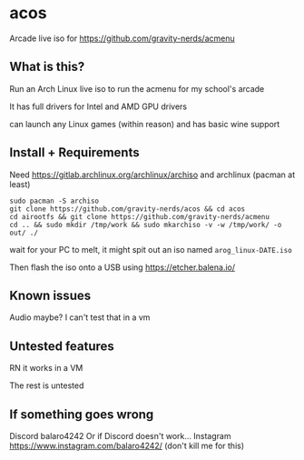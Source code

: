 # acos
Arcade live iso for 
https://github.com/gravity-nerds/acmenu

## What is this?
Run an Arch Linux live iso to run the acmenu for my school's arcade

It has full drivers for Intel and AMD GPU drivers

can launch any Linux games (within reason) and has basic wine support

## Install + Requirements
Need https://gitlab.archlinux.org/archlinux/archiso and archlinux (pacman at least)

    sudo pacman -S archiso
    git clone https://github.com/gravity-nerds/acos && cd acos
    cd airootfs && git clone https://github.com/gravity-nerds/acmenu
    cd .. && sudo mkdir /tmp/work && sudo mkarchiso -v -w /tmp/work/ -o out/ ./
wait for your PC to melt, it might spit out an iso named `arog_linux-DATE.iso`

Then flash the iso onto a USB using https://etcher.balena.io/

## Known issues
Audio maybe? I can't test that in a vm
## Untested features
RN it works in a VM

The rest is untested

## If something goes wrong
Discord balaro4242
Or if Discord doesn't work... Instagram https://www.instagram.com/balaro4242/ (don't kill me for this)
